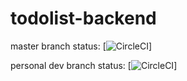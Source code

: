 # todolist-backend
master branch status:
[![CircleCI](https://circleci.com/gh/sunpochin/backend.svg?style=svg)]

personal dev branch status:
[![CircleCI](https://circleci.com/gh/sunpochin/backend/tree/pochin-branch.svg?style=svg)]

